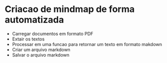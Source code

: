 # Criacao de mindmap de forma automatizada

- Carregar documentos em formato PDF
- Extair os textos
- Processar em uma funcao para retornar um texto em formato makdown
- Criar um arquivo markdown
- Salvar o arquivo markdown